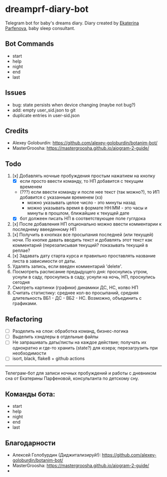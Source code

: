 # dreamprf-diary-bot

Telegram bot for baby's dreams diary. Diary created by [Ekaterina Parfenova](https://www.instagram.com/ekaterina.prf/), baby sleep consultant.

## Bot Commands

- start
- help
- night
- end
- last

## Issues

- bug: state persists when device changing (maybe not bug?)
- add: empty user_sid.json to git
- duplicate entries in user-sid.json

## Credits

- Alexey Goloburdin: https://github.com/alexey-goloburdin/botanim-bot/
- MasterGroosha: https://mastergroosha.github.io/aiogram-2-guide/

## Todo

1. [x] Добавлять ночные пробуждения простым нажатием на кнопку
   - [x] если просто ввести команду, то НП добавится с текущим временем
   - (???) если ввести команду и после нее текст (так можно?), то ИП добавится с указанным временем (хз)
     - можно указывать целое число - это минуты назад
     - можно указывать время в формате НН:ММ - это часы и минуты в прошлом, ближайшие к текущей дате
   - [x] бот должеен писать НП в соответствующее поле гуглдока
2. [x] После добавления НП опционально можно ввести комментарии к последнему ввееденному НП
3. [x] Получить в кнопках все просыпания последней (или текущей) ночи. По кнопке давать вводить текст и добавлять этот текст как комментарий (перезаписывая текущий? показывать текущий в реплае? 
4. [x] Задавать дату старта курса и правильно проставлять название листа в зависимости от даты.
5. Удалять запись, если введен комментарий 'delete'.
6. Посмотреть расписание предыдущего дня: проснулись утром, уснули в саду, проснулись в саду, уснули на ночь, НП, проснулись сегодня
7. Смотреть картинки (графики) динамики ДС, НС, колво НП
8. Считать статистику: среднее кол-во просыпаний, средняя длительность ВБ1 - ДС - ВБ2 - НС. Возможно, объединить с графиками.

## Refactoring

- [ ] Разделить на слои: обработка команд, бизнес-логика
- [ ] Выделить хэндлеры в отдельные файлы
- [ ] Не запрашивать даты/листы на каждое действие; получать их однократно и где-то хранить (state?) для юзера; перезагрузить при необходимости
- [ ] isort, black, flake8 + github actions

---

Телеграм-бот для записи ночных пробуждений и работы с дневником сна от Екатерины Парфеновой, консультанта по детскому сну.

## Команды бота:

- start
- help
- night
- end
- last

## Благодарности

- Алексей Голобурдин (Диджитализируй!): https://github.com/alexey-goloburdin/botanim-bot/
- MasterGroosha: https://mastergroosha.github.io/aiogram-2-guide/
- 